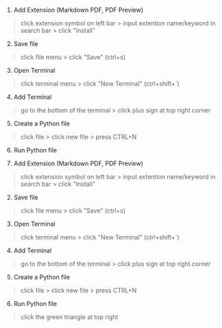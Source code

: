  1. Add Extension (Markdown PDF, PDF Preview)
  > click extension symbol on left bar > input extention name/keyword in search bar > click "Install"
  2. Save file
  > click file menu > click "Save" (ctrl+s)
  3. Open Terminal
  > click terminal menu > click "New Terminal" (ctrl+shift+`)
  4. Add Terminal
  > go to the bottom of the terminal > click plus sign at top right corner
  5. Create a Python file
  > click file > click new file > press CTRL+N
  6. Run Python file



  1. Add Extension (Markdown PDF, PDF Preview)
  > click extension symbol on left bar > input extention name/keyword in search bar > click "Install"
  2. Save file
  > click file menu > click "Save" (ctrl+s)
  3. Open Terminal
  > click terminal menu > click "New Terminal" (ctrl+shift+`)
  4. Add Terminal
  > go to the bottom of the terminal > click plus sign at top right corner
  5. Create a Python file
  > click file > click new file > press CTRL+N
  6. Run Python file
  > click the green triangle at top right